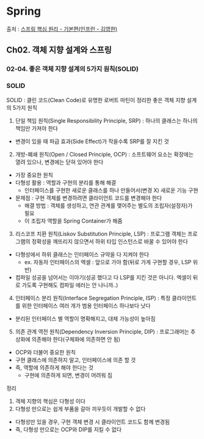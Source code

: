 # Spring

출처 : [스프링 핵심 원리 - 기본편(인프런 - 김영한)](https://www.inflearn.com/course/%EC%8A%A4%ED%94%84%EB%A7%81-%ED%95%B5%EC%8B%AC-%EC%9B%90%EB%A6%AC-%EA%B8%B0%EB%B3%B8%ED%8E%B8/dashboard)

## Ch02. 객체 지향 설계와 스프링

### 02-04. 좋은 객체 지향 설계의 5가지 원칙(SOLID)

### SOLID

SOLID : 클린 코드(Clean Code)로 유명한 로버트 마틴이 정리한 좋은 객체 지향 설계의 5가지 원칙

1. 단일 책임 원칙(Single Responsibility Principle, SRP) : 하나의 클래스는 하나의 책임만 가져야 한다

- 변경이 있을 때 파급 효과(Side Effect)가 작을수록 SRP를 잘 지킨 것

2. 개방-폐쇄 원칙(Open / Closed Principle, OCP) : 소프트웨어 요소는 확장에는 열려 있으나, 변경에는 닫혀 있어야 한다

- 가장 중요한 원칙
- 다형성 활용 : 역할과 구현의 분리를 통해 해결
  - 인터페이스를 구현한 새로운 클래스를 하나 만들어서(변경 X) 새로운 기능 구현
- 문제점 : 구현 객체를 변경하려면 클라이언트 코드를 변경해야 한다
  - 해결 방법 : 객체를 생성하고, 연관 관계를 맺어주는 별도의 조립자(설정자)가 필요
  - 이 조립자 역할을 Spring Container가 해줌

3. 리스코프 치환 원칙(Liskov Substitution Principle, LSP) : 프로그램 객체는 프로그램의 정확성을 깨뜨리지 않으면서 하위 타입 인스턴스로 바꿀 수 있어야 한다

- 다형성에서 하위 클래스는 인터페이스 규약을 다 지켜야 한다
  - ex. 자동차 인터페이스의 엑셀 : 앞으로 가야 함(뒤로 가게 구현할 경우, LSP 위반)
- 컴파일 성공을 넘어서는 이야기(성공 했다고 다 LSP를 지킨 것은 아니다. 엑셀이 뒤로 가도록 구현해도 컴파일 에러는 안 나니까..)

4. 인터페이스 분리 원칙(Interface Segregation Principle, ISP) : 특정 클라이언트를 위한 인터페이스 여러 개가 범용 인터페이스 하나보다 낫다

- 분리된 인터페이스 별 역할이 명확해지고, 대체 가능성이 높아짐

5. 의존 관계 역전 원칙(Dependency Inversion Principle, DIP) : 프로그래머는 추상화에 의존해야 한다(구체화에 의존하면 안 됨)

- OCP와 더불어 중요한 원칙
- 구현 클래스에 의존하지 말고, 인터페이스에 의존 할 것
- 즉, 역할에 의존하게 해야 한다는 것
  - 구현에 의존하게 되면, 변경이 어려워 짐

정리

1. 객체 지향의 핵심은 다형성 이다
2. 다형성 만으로는 쉽게 부품을 갈아 끼우듯이 개발할 수 없다

- 다형성만 있을 경우, 구현 객체 변경 시 클라이언트 코드도 함께 변경됨
- 즉, 다형성 만으로는 OCP와 DIP를 지킬 수 없다
